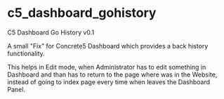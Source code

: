 c5_dashboard_gohistory
======================

C5 Dashboard Go History v0.1

A small "Fix" for Concrete5 Dashboard which provides a back history functionality.

This helps in Edit mode, when Administrator has to edit something in Dashboard and
than has to return to the page where was in the Website, instead of going to index
page every time when leaves the Dashboard Panel.


